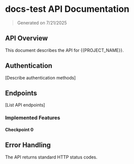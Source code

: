 # docs-test API Documentation

> Generated on 7/21/2025

## API Overview

This document describes the API for {{PROJECT_NAME}}.

## Authentication

[Describe authentication methods]

## Endpoints

[List API endpoints]

### Implemented Features

#### Checkpoint 0




## Error Handling

The API returns standard HTTP status codes.

